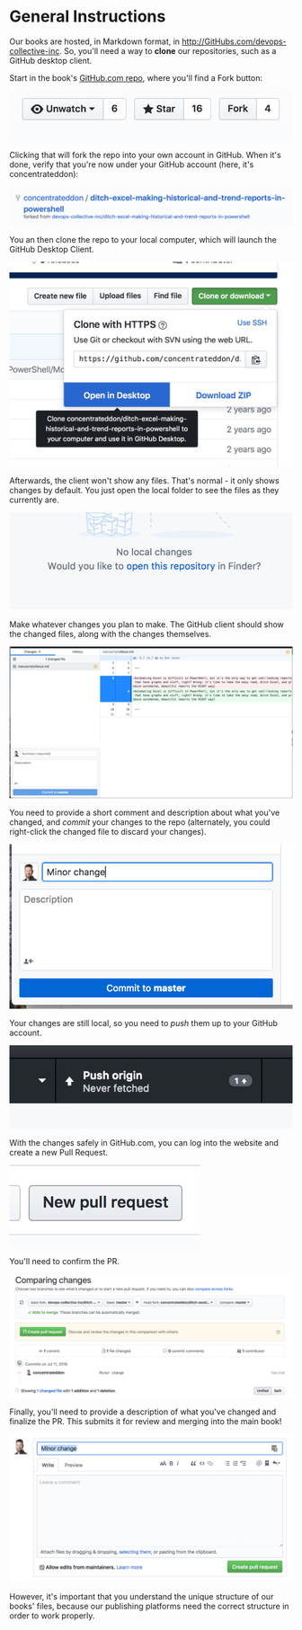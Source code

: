 # General Instructions

Our books are hosted, in Markdown format, in http://GitHubs.com/devops-collective-inc. So, you'll need a way to **clone** our repositories, such as a GitHub desktop client.

Start in the book's [GitHub.com repo](http://github.com/devops-collective-inc), where you'll find a Fork button:

![The Fork button](images/1.png)

Clicking that will fork the repo into your own account in GitHub. When it's done, verify that you're now under your GitHub account (here, it's concentrateddon):

![Verify the fork](images/2.png)

You an then clone the repo to your local computer, which will launch the GitHub Desktop Client.

![Clone the repo](images/3.png)

Afterwards, the client won't show any files. That's normal - it only shows changes by default. You just open the local folder to see the files as they currently are.

![Open the folder](images/4.png)

Make whatever changes you plan to make. The GitHub client should show the changed files, along with the changes themselves.

![View changes](images/5.png)

You need to provide a short comment and description about what you've changed, and _commit_ your changes to the repo (alternately, you could right-click the changed file to discard your changes).

![Commit changes](images/6.png)

Your changes are still local, so you need to _push_ them up to your GitHub account.

![Push changes](images/7.png)

With the changes safely in GitHub.com, you can log into the website and create a new Pull Request.

![Create a PR](images/8.png)

You'll need to confirm the PR.

![Confirm the PR](images/9.png)

Finally, you'll need to provide a description of what you've changed and finalize the PR. This submits it for review and merging into the main book!

![Finalize the PR](images/10.png) 

However, it's important that you understand the unique structure of our books' files, because our publishing platforms need the correct structure in order to work properly.